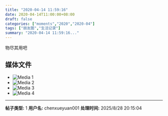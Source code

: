 ```yaml
---
title: "2020-04-14 11:59:16"
date: 2020-04-14T11:00:00+08:00
draft: false
categories: ["moments","2020","2020-04"]
tags: ["朋友圈","生活记录"]
summary: "2020-04-14 11:59:16..."
---
```


物尽其用吧

## 媒体文件

- ![Media 1](/Moments/photos/2020-04-14/202004141159160.jpg)
- ![Media 2](/Moments/photos/2020-04-14/202004141159161.jpg)
- ![Media 3](/Moments/photos/2020-04-14/202004141159162.jpg)
- ![Media 4](/Moments/photos/2020-04-14/202004141159163.jpg)

---

**帖子类型:** 1
**用户名:** chenxueyuan001
**处理时间:** 2025/8/28 20:15:04